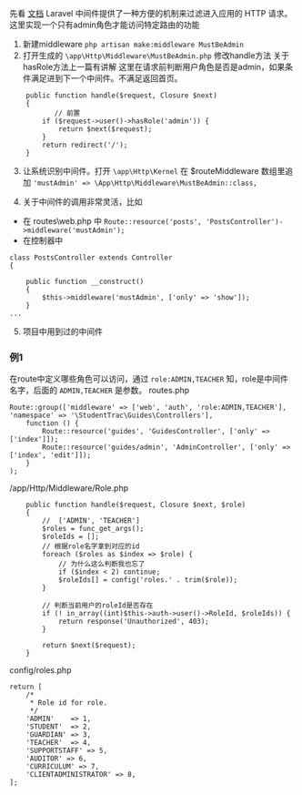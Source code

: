 先看 [文档](https://d.laravel-china.org/docs/5.5/middleware)
Laravel 中间件提供了一种方便的机制来过滤进入应用的 HTTP 请求。
这里实现一个只有admin角色才能访问特定路由的功能
1. 新建middleware
`php artisan make:middleware MustBeAdmin`
2. 打开生成的 `\app\Http\Middleware\MustBeAdmin.php` 修改handle方法
关于hasRole方法上一篇有讲解
这里在请求前判断用户角色是否是admin，如果条件满足进到下一个中间件。不满足返回首页。
```
    public function handle($request, Closure $next)
    {
    	   // 前置
	    if ($request->user()->hasRole('admin')) {
		    return $next($request);
	    }
	    return redirect('/');
    }
```
3. 让系统识别中间件。打开 `\app\Http\Kernel` 
在 $routeMiddleware 数组里追加 
`'mustAdmin' => \App\Http\Middleware\MustBeAdmin::class,` 

4. 关于中间件的调用非常灵活，比如
* 在 routes\web.php 中 
`Route::resource('posts', 'PostsController')->middleware('mustAdmin');`
* 在控制器中
```
class PostsController extends Controller
{

	public function __construct()
	{
		$this->middleware('mustAdmin', ['only' => 'show']);
	}
...
```
5. 项目中用到过的中间件

### 例1 
在route中定义哪些角色可以访问，通过 `role:ADMIN,TEACHER` 知，role是中间件名字，后面的 `ADMIN,TEACHER` 是参数。
routes.php
```
Route::group(['middleware' => ['web', 'auth', 'role:ADMIN,TEACHER'], 'namespace' => '\StudentTrac\Guides\Controllers'],
    function () {
        Route::resource('guides', 'GuidesController', ['only' => ['index']]);
        Route::resource('guides/admin', 'AdminController', ['only' => ['index', 'edit']]);
    }
);
```
/app/Http/Middleware/Role.php
```
    public function handle($request, Closure $next, $role)
    {
        //  ['ADMIN', 'TEACHER']
    	$roles = func_get_args();
    	$roleIds = [];
        // 根据role名字拿到对应的id
		foreach ($roles as $index => $role) {
            // 为什么这么判断我也忘了
			if ($index < 2) continue;
			$roleIds[] = config('roles.' . trim($role));
		}

        // 判断当前用户的roleId是否存在
        if (! in_array((int)$this->auth->user()->RoleId, $roleIds)) {
            return response('Unauthorized', 403);
        }

        return $next($request);
    }
```
config/roles.php
```
return [
    /*
     * Role id for role.
     */
    'ADMIN'    => 1,
    'STUDENT'  => 2,
    'GUARDIAN' => 3,
    'TEACHER'  => 4,
    'SUPPORTSTAFF' => 5,
    'AUDITOR' => 6,
    'CURRICULUM' => 7,
    'CLIENTADMINISTRATOR' => 8,
];
```
